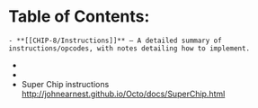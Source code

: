 # Table of Contents:
	- **[[CHIP-8/Instructions]]** – A detailed summary of instructions/opcodes, with notes detailing how to implement.
-
-
- Super Chip instructions
  http://johnearnest.github.io/Octo/docs/SuperChip.html